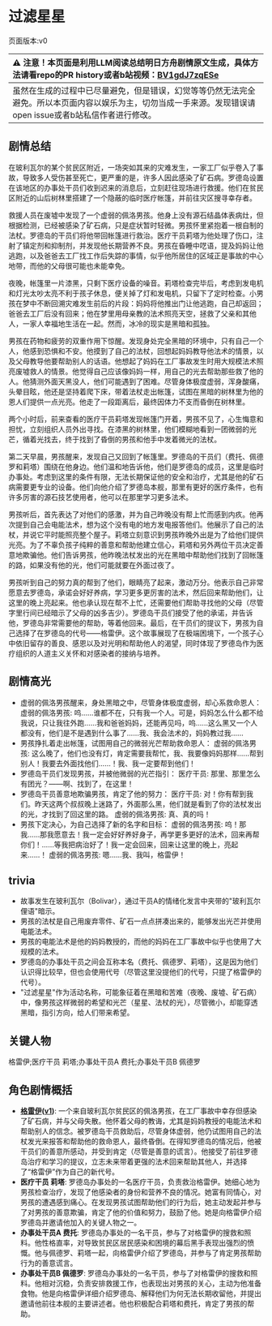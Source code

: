 # 过滤星星
页面版本:v0
 

| :warning: 注意！本页面是利用LLM阅读总结明日方舟剧情原文生成，具体方法请看repo的PR history或者b站视频：[BV1gdJ7zqESe](https://www.bilibili.com/video/BV1gdJ7zqESe/)         |
|:----------------------------|
| 虽然在生成的过程中已尽量避免，但是错误，幻觉等等仍然无法完全避免。所以本页面内容以娱乐为主，切勿当成一手来源。发现错误请open issue或者b站私信作者进行修改。|



## 剧情总结
在玻利瓦尔的某个贫民区附近，一场突如其来的灾难发生，一家工厂似乎卷入了事故，导致多人受伤甚至死亡，更严重的是，许多人因此感染了矿石病。罗德岛设置在该地区的办事处干员们收到迟来的消息后，立刻赶往现场进行救援。他们在贫民区附近的山后树林里搭建了一个隐蔽的临时医疗帐篷，并前往灾区搜寻幸存者。

救援人员在废墟中发现了一个虚弱的佩洛男孩。他身上没有源石结晶体表病灶，但根据检测，已经被感染了矿石病，只是症状暂时轻微。男孩怀里紧抱着一根自制的法杖。罗德岛的干员们将他带回帐篷进行救治。医疗干员莉塔为他处理了伤口，注射了镇定剂和抑制剂，并发现他长期营养不良。男孩在昏睡中呓语，提及妈妈让他逃跑，以及爸爸去工厂找工作后失踪的事情，似乎他所居住的区域正是事故的中心地带，而他的父母很可能也未能幸免。

夜晚，帐篷里一片漆黑，只剩下医疗设备的噪音。莉塔检查完毕后，考虑到发电机和灯光太吵太亮不利于孩子休息，便关掉了灯和发电机，只留下了定时检查。小男孩在梦中不断回溯灾难发生前后的片段：妈妈将他推出门让他逃跑，自己却返回；爸爸去工厂后没有回来；他在梦里用母亲教的法术照亮天空，拯救了父亲和其他人，一家人幸福地生活在一起。然而，冰冷的现实是黑暗和孤独。

男孩在药物和疲劳的双重作用下惊醒。发现身处完全黑暗的环境中，只有自己一个人，他感到恐惧和不安。他摸到了自己的法杖，回想起妈妈教导他法术的情景，以及父母教导他要帮助别人的话语。他想起了妈妈在工厂事故发生时用大规模法术照亮废墟救人的情景。他觉得自己应该像妈妈一样，用自己的光去帮助那些救了他的人。他猜测外面天黑没人，他们可能遇到了困难。尽管身体极度虚弱，浑身酸痛，头晕目眩，他还是坚持着爬下床，带着法杖走出帐篷，试图在黑暗的树林里为他的恩人们提供一点光亮。他走了一段距离后，最终因体力不支而昏倒在树林里。

两个小时后，前来查看的医疗干员莉塔发现帐篷门开着，男孩不见了，心生悔意和担忧，立刻组织人员外出寻找。在漆黑的树林里，他们模糊地看到一团微弱的光芒，循着光找去，终于找到了昏倒的男孩和他手中发着微光的法杖。

第二天早晨，男孩醒来，发现自己又回到了帐篷里。罗德岛的干员们（费托、佩德罗和莉塔）围绕在他身边。他们温和地告诉他，他们是罗德岛的成员，这里是临时办事处。考虑到这里的条件有限，无法长期保证他的安全和治疗，尤其是他的矿石病需要更专业的设备。他们向他介绍了罗德岛本舰，那里有更好的医疗条件，也有许多厉害的源石技艺使用者，他可以在那里学习更多法术。

男孩听后，首先表达了对他们的感激，并为自己昨晚没有帮上忙而感到内疚。他再次提到自己会电能法术，想为这个没有电的地方发电报答他们。他展示了自己的法杖，并说它平时能照亮整个屋子。莉塔立刻意识到男孩昨晚外出是为了给他们提供光亮。为了不辜负孩子纯粹的善意和帮助他建立信心，莉塔和另外两位干员决定善意地欺骗他。他们告诉男孩，他昨晚法杖发出的光在黑暗中帮助他们找到了回帐篷的路，如果没有他的光，他们可能就要在外面过夜了。

男孩听到自己的努力真的帮到了他们，眼睛亮了起来，激动万分。他表示自己非常愿意去罗德岛，承诺会好好养病，学习更多更厉害的法术，然后回来帮助他们，让这里的晚上亮起来。他也承认现在帮不上忙，还需要他们帮助寻找他的父母（尽管字里行间已经暗示了父母的凶多吉少）。罗德岛干员们接受了他的承诺，并告诉他，罗德岛非常需要他的帮助，等着他回来。最后，在干员们的提议下，男孩为自己选择了在罗德岛的代号——格雷伊。这个故事展现了在极端困境下，一个孩子心中依旧留存的善良、感恩以及对光明和帮助他人的渴望，同时体现了罗德岛作为医疗组织的人道主义关怀和对感染者的接纳与培养。
## 剧情高光
- 虚弱的佩洛男孩醒来，身处黑暗之中，尽管身体极度虚弱，却心系救命恩人：
  虚弱的佩洛男孩: 呜......谁都不在，只有我一个人。可是，妈妈怎么什么都不给我说，只让我往外跑......我和爸爸妈妈，还能再见吗，呜......这么黑又一个人都没有，他们是不是遇到什么事了......我、我会法术的，妈妈教过我......
- 男孩挣扎着走出帐篷，试图用自己的微弱光芒帮助救命恩人：
  虚弱的佩洛男孩: 这么晚了，他们也没有灯，肯定需要我帮忙，我、我要像妈妈那样......帮到别人！我要去外面找他们......！我、我一定要帮到他们！
- 罗德岛干员们发现男孩，并被他微弱的光芒指引：
  医疗干员: 那里、那里怎么有团光？——啊、找到了，在这里！
- 罗德岛干员善意地欺骗男孩，肯定了他的努力：
  医疗干员: 对！你有帮到我们。昨天这两个叔叔晚上迷路了，外面那么黑，他们就是看到了你的法杖发出的光，才找到了回这里的路。
  虚弱的佩洛男孩: 真、真的吗！
- 男孩下定决心，为自己选择了新的名字和目标：
  虚弱的佩洛男孩: 呜！那我......那我愿意去！我一定会好好养好身子，再学更多更好的法术，回来再帮你们！......等我把病治好了！我一定会回来，回来让这里的晚上，亮起来......！
  虚弱的佩洛男孩: 嗯......我、我叫，格雷伊！
## trivia
- 故事发生在玻利瓦尔（Bolivar），通过干员A的情绪化发言中夹带的"玻利瓦尔俚语"暗示。
- 男孩的法杖是自己用废弃零件、矿石一点点拼凑出来的，能够发出光芒并使用电能法术。
- 男孩的电能法术是他的妈妈教授的，而他的妈妈在工厂事故中似乎也使用了大规模的法术。
- 罗德岛的办事处干员之间会互称本名（费托、佩德罗、莉塔），这是因为他们认识得比较早，但也会使用代号（尽管这里没提他们的代号，只提了格雷伊的代号）。
- "过滤星星"作为活动名称，可能象征着在黑暗和苦难（夜晚、废墟、矿石病）中，像男孩这样微弱的希望和光芒（星星、法杖的光），尽管微小，却能穿透黑暗，指引方向，给人们带来希望。
## 关键人物
格雷伊;医疗干员 莉塔;办事处干员A 费托;办事处干员B 佩德罗
## 角色剧情概括
-   **[格雷伊](../char_v3/char_253_greyy.md)([v1](../chars/char_253_greyy.md))**: 一个来自玻利瓦尔贫民区的佩洛男孩，在工厂事故中幸存但感染了矿石病，并与父母失散。他怀着父母的教诲，尤其是妈妈教授的电能法术和帮助别人的信念。被罗德岛干员救助后，尽管身体虚弱，他仍试图用自己的法杖发光来报答和帮助他的救命恩人，最终昏倒。在得知罗德岛的情况后，他被干员们的善意所感动，并受到肯定（尽管是善意的谎言）。他接受了前往罗德岛治疗和学习的提议，立志未来带着更强的法术回来帮助其他人，并选择了“格雷伊”作为自己的新代号。
-   **医疗干员 莉塔**: 罗德岛办事处的一名医疗干员，负责救治格雷伊。她细心地为男孩检查治疗，发现了他感染者的身份和营养不良的情况。她富有同情心，对男孩的遭遇感到痛心。在发现男孩试图帮助他们的行为后，她主动发起并参与了对男孩的善意欺骗，肯定了他的价值和努力，鼓励了他。她是向格雷伊介绍罗德岛并邀请他加入的关键人物之一。
-   **办事处干员A 费托**: 罗德岛办事处的一名干员，参与了对格雷伊的搜救和照料。他性格直率，对导致贫民区居民感染和困境的幕后黑手表现出强烈的愤慨。他与佩德罗、莉塔一起，向格雷伊介绍了罗德岛，并参与了肯定男孩帮助行为的善意谎言。
-   **办事处干员B 佩德罗**: 罗德岛办事处的一名干员，参与了对格雷伊的搜救和照料。他相对沉稳，负责安排救援工作，也表现出对男孩的关心，主动为他准备食物。他是向格雷伊详细介绍罗德岛、解释他们为何无法长期收留他，并提出邀请他前往本舰的主要讲述者。他也积极配合莉塔和费托，肯定了男孩的帮助。